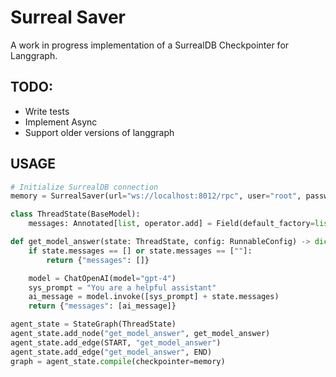 
# Surreal Saver

A work in progress implementation of a SurrealDB Checkpointer for Langgraph.


## TODO:

- Write tests
- Implement Async
- Support older versions of langgraph

## USAGE

```python
# Initialize SurrealDB connection
memory = SurrealSaver(url="ws://localhost:8012/rpc", user="root", password="root", namespace="ns", database="db")

class ThreadState(BaseModel):
    messages: Annotated[list, operator.add] = Field(default_factory=list)

def get_model_answer(state: ThreadState, config: RunnableConfig) -> dict:
    if state.messages == [] or state.messages == [""]:
        return {"messages": []}

    model = ChatOpenAI(model="gpt-4")
    sys_prompt = "You are a helpful assistant"
    ai_message = model.invoke([sys_prompt] + state.messages)
    return {"messages": [ai_message]}

agent_state = StateGraph(ThreadState)
agent_state.add_node("get_model_answer", get_model_answer)
agent_state.add_edge(START, "get_model_answer")
agent_state.add_edge("get_model_answer", END)
graph = agent_state.compile(checkpointer=memory)
```